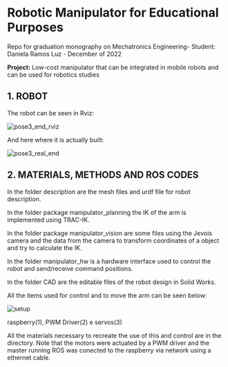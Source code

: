 # Robotic Manipulator for Educational Purposes

Repo for graduation monography on Mechatronics Engineering- Student: Daniela Ramos Luz - December of 2022

**Project:** Low-cost manipulator that can be integrated in mobile robots and can be used for robotics studies


## 1. ROBOT

The robot can be seen in Rviz:

![pose3_end_rviz](https://user-images.githubusercontent.com/71453516/198848489-23eef356-f268-4bc0-80fc-f1034f7dbbed.png)

And here where it is actually built:

![pose3_real_end](https://user-images.githubusercontent.com/71453516/198848527-6832e4d2-73eb-4607-a53f-abb904a4dd80.png)



## 2. MATERIALS, METHODS AND ROS CODES


In the folder description are the mesh files and urdf file for robot description.

In the folder  package manipulator_planning the IK of the arm is implemented using TRAC-IK.

In the folder  package manipulator_vision are some files using the Jevois camera and the data from the camera to transform coordinates of a object and try to calculate the IK.

In the  folder manipulator_hw is a hardware interface used to control the robot and send/receive command positions.

In the folder CAD are the editable files of the robot design in Solid Works.

All the items used for control and to move the arm can be seen below:

![setup](https://user-images.githubusercontent.com/71453516/198848646-47bd594a-1282-4d67-90a6-16dbd1ff2b93.png)

raspberry(1), PWM Driver(2) e servos(3)

All the materials necessary to recreate the use of this and control are in the directory. Note that the motors were actuated by a PWM driver and the master running ROS was conected to the raspberry via network using a ethernet cable.
